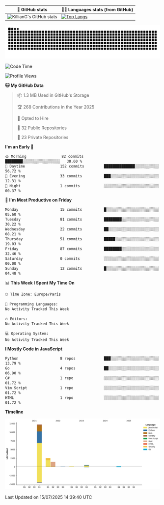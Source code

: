 | 🌚 GitHub stats | 👨‍💻 Languages stats (from GitHub) |
|-----------------|--------------------|
| ![KillianG's GitHub stats](https://github-readme-stats.vercel.app/api?username=KillianG&count_private=true&show_icons=true&theme=dark) | [![Top Langs](https://github-readme-stats.vercel.app/api/top-langs/?username=KillianG&layout=compact&theme=dark&hide=HTML)](https://github.com/anuraghazra/github-readme-stats) |

![github-contributions-snake](https://raw.githubusercontent.com/KillianG/KillianG/refs/heads/output/github-contribution-grid-snake-dark.svg)

<!--START_SECTION:waka-->
![Code Time](http://img.shields.io/badge/Code%20Time-0%20secs-blue)

![Profile Views](http://img.shields.io/badge/Profile%20Views-41-blue)

**🐱 My GitHub Data** 

> 📦 1.3 MB Used in GitHub's Storage 
 > 
> 🏆 268 Contributions in the Year 2025
 > 
> 💼 Opted to Hire
 > 
> 📜 32 Public Repositories 
 > 
> 🔑 23 Private Repositories 
 > 
**I'm an Early 🐤** 

```text
🌞 Morning                82 commits          ████████░░░░░░░░░░░░░░░░░   30.60 % 
🌆 Daytime                152 commits         ██████████████░░░░░░░░░░░   56.72 % 
🌃 Evening                33 commits          ███░░░░░░░░░░░░░░░░░░░░░░   12.31 % 
🌙 Night                  1 commits           ░░░░░░░░░░░░░░░░░░░░░░░░░   00.37 % 
```
📅 **I'm Most Productive on Friday** 

```text
Monday                   15 commits          █░░░░░░░░░░░░░░░░░░░░░░░░   05.60 % 
Tuesday                  81 commits          ████████░░░░░░░░░░░░░░░░░   30.22 % 
Wednesday                22 commits          ██░░░░░░░░░░░░░░░░░░░░░░░   08.21 % 
Thursday                 51 commits          █████░░░░░░░░░░░░░░░░░░░░   19.03 % 
Friday                   87 commits          ████████░░░░░░░░░░░░░░░░░   32.46 % 
Saturday                 0 commits           ░░░░░░░░░░░░░░░░░░░░░░░░░   00.00 % 
Sunday                   12 commits          █░░░░░░░░░░░░░░░░░░░░░░░░   04.48 % 
```


📊 **This Week I Spent My Time On** 

```text
🕑︎ Time Zone: Europe/Paris

💬 Programming Languages: 
No Activity Tracked This Week

🔥 Editors: 
No Activity Tracked This Week

💻 Operating System: 
No Activity Tracked This Week
```

**I Mostly Code in JavaScript** 

```text
Python                   8 repos             ███░░░░░░░░░░░░░░░░░░░░░░   13.79 % 
Go                       4 repos             ██░░░░░░░░░░░░░░░░░░░░░░░   06.90 % 
C#                       1 repo              ░░░░░░░░░░░░░░░░░░░░░░░░░   01.72 % 
Vim Script               1 repo              ░░░░░░░░░░░░░░░░░░░░░░░░░   01.72 % 
HTML                     1 repo              ░░░░░░░░░░░░░░░░░░░░░░░░░   01.72 % 
```



**Timeline**

![Lines of Code chart](https://raw.githubusercontent.com/KillianG/KillianG/master/assets/bar_graph.png)


 Last Updated on 15/07/2025 14:39:40 UTC
<!--END_SECTION:waka-->
